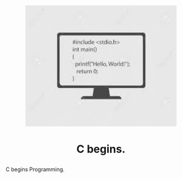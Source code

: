 <p align="center">

  <img src="ka.jfif" width="400\"/>

<br>

<h1><p align="center">C begins.</h1></p></font>

C begins Programming.
